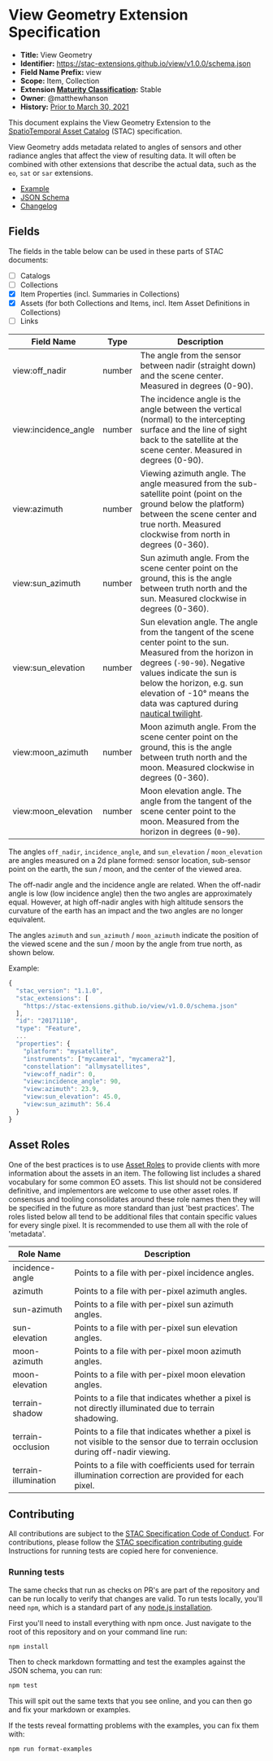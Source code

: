 # View Geometry Extension Specification

- **Title:** View Geometry
- **Identifier:** <https://stac-extensions.github.io/view/v1.0.0/schema.json>
- **Field Name Prefix:** view
- **Scope:** Item, Collection
- **Extension [Maturity Classification](https://github.com/radiantearth/stac-spec/tree/master/extensions.md#extension-maturity):** Stable
- **Owner**: @matthewhanson
- **History:** [Prior to March 30, 2021](https://github.com/radiantearth/stac-spec/commits/v1.0.0-rc.2/extensions/view)

This document explains the View Geometry Extension to the
[SpatioTemporal Asset Catalog](https://github.com/radiantearth/stac-spec) (STAC) specification.

View Geometry adds metadata related to 
angles of sensors and other radiance angles that affect the view of resulting data. It will often be combined with other 
extensions that describe the actual data, such as the `eo`, `sat` or `sar` extensions.

- [Example](examples/item.json)
- [JSON Schema](json-schema/schema.json)
- [Changelog](./CHANGELOG.md)

## Fields

The fields in the table below can be used in these parts of STAC documents:

- [ ] Catalogs
- [ ] Collections
- [x] Item Properties (incl. Summaries in Collections)
- [x] Assets (for both Collections and Items, incl. Item Asset Definitions in Collections)
- [ ] Links

| Field Name           | Type   | Description |
| -------------------- | ------ | ----------- |
| view:off_nadir       | number | The angle from the sensor between nadir (straight down) and the scene center. Measured in degrees (0-90). |
| view:incidence_angle | number | The incidence angle is the angle between the vertical (normal) to the intercepting surface and the line of sight back to the satellite at the scene center. Measured in degrees (0-90). |
| view:azimuth         | number | Viewing azimuth angle. The angle measured from the sub-satellite point (point on the ground below the platform) between the scene center and true north. Measured clockwise from north in degrees (0-360). |
| view:sun_azimuth     | number | Sun azimuth angle. From the scene center point on the ground, this is the angle between truth north and the sun. Measured clockwise in degrees (0-360). |
| view:sun_elevation   | number | Sun elevation angle. The angle from the tangent of the scene center point to the sun. Measured from the horizon in degrees (`-90`-`90`). Negative values indicate the sun is below the horizon, e.g. sun elevation of -10° means the data was captured during [nautical twilight](https://www.timeanddate.com/astronomy/different-types-twilight.html). |
| view:moon_azimuth    | number | Moon azimuth angle. From the scene center point on the ground, this is the angle between truth north and the moon. Measured clockwise in degrees (0-360). |
| view:moon_elevation  | number | Moon elevation angle. The angle from the tangent of the scene center point to the moon. Measured from the horizon in degrees (`0`-`90`). |

The angles `off_nadir`, `incidence_angle`, and `sun_elevation` / `moon_elevation` are angles measured on a 2d plane formed:
sensor location, sub-sensor point on the earth, the sun / moon, and the center of the viewed area.

The off-nadir angle and the incidence angle are related. When the off-nadir angle is low (low incidence angle) then the 
two angles are approximately equal. However, at high off-nadir angles with high altitude sensors the curvature of the earth
has an impact and the two angles are no longer equivalent.

The angles `azimuth` and `sun_azimuth` / `moon_azimuth` indicate the position of the viewed scene and
the sun / moon by the angle from true north, as shown below.

Example:

```js
{
  "stac_version": "1.1.0",
  "stac_extensions": [
    "https://stac-extensions.github.io/view/v1.0.0/schema.json"
  ],
  "id": "20171110",
  "type": "Feature",
  ...
  "properties": {
    "platform": "mysatellite",
    "instruments": ["mycamera1", "mycamera2"],
    "constellation": "allmysatellites",
    "view:off_nadir": 0,
    "view:incidence_angle": 90,
    "view:azimuth": 23.9,
    "view:sun_elevation": 45.0,
    "view:sun_azimuth": 56.4
  }
}
```

## Asset Roles

One of the best practices is to use [Asset Roles](https://github.com/radiantearth/stac-spec/tree/master/item-spec/item-spec.md#asset-roles)
to provide clients with more information about the assets in an item. The following list includes a shared vocabulary for some common EO assets. 
This list should not be considered definitive, and implementors are welcome to use other asset roles. If consensus and tooling consolidates around
these role names then they will be specified in the future as more standard than just 'best practices'. The roles listed below
all tend to be additional files that contain specific values for every single pixel. It is recommended to use them all with the role of 'metadata'.

| Role Name            | Description |
| -------------------- | ----------- |
| incidence-angle      | Points to a file with per-pixel incidence angles. |
| azimuth              | Points to a file with per-pixel azimuth angles. |
| sun-azimuth          | Points to a file with per-pixel sun azimuth angles. |
| sun-elevation        | Points to a file with per-pixel sun elevation angles. |
| moon-azimuth         | Points to a file with per-pixel moon azimuth angles. |
| moon-elevation       | Points to a file with per-pixel moon elevation angles. |
| terrain-shadow       | Points to a file that indicates whether a pixel is not directly illuminated due to terrain shadowing. |
| terrain-occlusion    | Points to a file that indicates whether a pixel is not visible to the sensor due to terrain occlusion during off-nadir viewing. |
| terrain-illumination | Points to a file with coefficients used for terrain illumination correction are provided for each pixel. |

## Contributing

All contributions are subject to the
[STAC Specification Code of Conduct](https://github.com/radiantearth/stac-spec/blob/master/CODE_OF_CONDUCT.md).
For contributions, please follow the
[STAC specification contributing guide](https://github.com/radiantearth/stac-spec/blob/master/CONTRIBUTING.md) Instructions
for running tests are copied here for convenience.

### Running tests

The same checks that run as checks on PR's are part of the repository and can be run locally to verify that changes are valid. 
To run tests locally, you'll need `npm`, which is a standard part of any [node.js installation](https://nodejs.org/en/download/).

First you'll need to install everything with npm once. Just navigate to the root of this repository and on 
your command line run:
```bash
npm install
```

Then to check markdown formatting and test the examples against the JSON schema, you can run:
```bash
npm test
```

This will spit out the same texts that you see online, and you can then go and fix your markdown or examples.

If the tests reveal formatting problems with the examples, you can fix them with:
```bash
npm run format-examples
```

